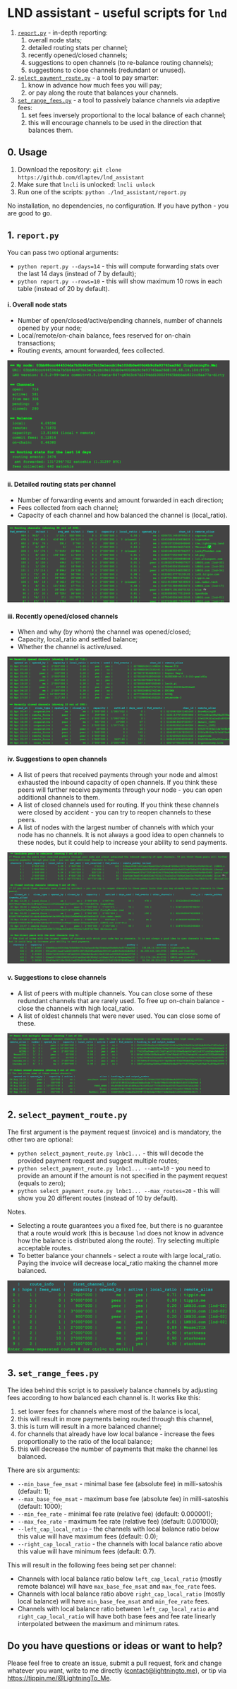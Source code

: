 # LND assistant - useful scripts for `lnd`

1. [`report.py`](#1-reportpy) - in-depth reporting:
   1. overall node stats;
   2. detailed routing stats per channel;
   3. recently opened/closed channels;
   4. suggestions to open channels (to re-balance routing channels);
   5. suggestions to close channels (redundant or unused).
2. [`select_payment_route.py`](#2-select_payment_routepy) - a tool to pay smarter:
   1. know in advance how much fees you will pay;
   2. or pay along the route that balances your channels.
3. [`set_range_fees.py`](#3-set_range_feespy) - a tool to passively balance channels via adaptive fees:
   1. set fees inversely proportional to the local balance of each channel;
   2. this will encourage channels to be used in the direction that balances them.

## 0. Usage
1. Download the repository: `git clone https://github.com/dlaptev/lnd_assistant`
2. Make sure that `lncli` is unlocked: `lncli unlock`
3. Run one of the scripts: `python ./lnd_assistant/report.py`

No installation, no dependencies, no configuration. If you have python - you are good to go.

## 1. `report.py`
You can pass two optional arguments:
  * `python report.py --days=14` - this will compute forwarding stats over the last 14 days (instead of 7 by default);
  * `python report.py --rows=10` - this will show maximum 10 rows in each table (instead of 20 by default).

#### i. Overall node stats
 * Number of open/closed/active/pending channels, number of channels opened by your node;
 * Local/remote/on-chain balance, fees reserved for on-chain transactions;
 * Routing events, amount forwarded, fees collected.

![Overall node stats](https://github.com/dlaptev/dlaptev.github.io/blob/master/img/github/lnd_assistant_report_1.png?raw=true "Overall node stats example")

#### ii. Detailed routing stats per channel
 * Number of forwarding events and amount forwarded in each direction;
 * Fees collected from each channel;
 * Capacity of each channel and how balanced the channel is (local_ratio).

![Detailed routing stats](https://github.com/dlaptev/dlaptev.github.io/blob/master/img/github/lnd_assistant_report_2.png?raw=true "Detailed routing stats example")

#### iii. Recently opened/closed channels
 * When and why (by whom) the channel was opened/closed;
 * Capacity, local_ratio and settled balance;
 * Whether the channel is active/used.

![Recently opened/closed channels](https://github.com/dlaptev/dlaptev.github.io/blob/master/img/github/lnd_assistant_report_3.png?raw=true "Recently opened/closed channels example")

#### iv. Suggestions to open channels
 * A list of peers that received payments through your node and almost exhausted the inbound capacity of open channels. If you think these peers will further receive payments through your node - you can open additional channels to them.
 * A list of closed channels used for routing. If you think these channels were closed by accident - you can try to reopen channels to these peers.
 * A list of nodes with the largest number of channels with which your node has no channels. It is not always a good idea to open channels to these nodes, but it could help to increase your ability to send payments.

![Suggestions to open channels](https://github.com/dlaptev/dlaptev.github.io/blob/master/img/github/lnd_assistant_report_4.png?raw=true "Suggestions to open channels example")

#### v. Suggestions to close channels
 * A list of peers with multiple channels. You can close some of these redundant channels that are rarely used. To free up on-chain balance - close the channels with high local_ratio.
 * A list of oldest channels that were never used. You can close some of these.

![Suggestions to close channels](https://github.com/dlaptev/dlaptev.github.io/blob/master/img/github/lnd_assistant_report_5.png?raw=true "Suggestions to close channels example")

## 2. `select_payment_route.py`
The first argument is the payment request (invoice) and is mandatory, the other two are optional:
 * `python select_payment_route.py lnbc1...` - this will decode the provided payment request and suggest multiple routes;
 * `python select_payment_route.py lnbc1... --amt=10` - you need to provide an amount if the amount is not specified in the payment request (equals to zero);
 * `python select_payment_route.py lnbc1... --max_routes=20` - this will show you 20 different routes (instead of 10 by default).

Notes.
 * Selecting a route guarantees you a fixed fee, but there is no guarantee that a route would work (this is because `lnd` does not know in advance how the balance is distributed along the route). Try selecting multiple acceptable routes.
 * To better balance your channels - select a route with large local_ratio. Paying the invoice will decrease local_ratio making the channel more balanced.

![Select payment route](https://github.com/dlaptev/dlaptev.github.io/blob/master/img/github/lnd_assistant_select_payment_route.png?raw=true "Select payment route example")

## 3. `set_range_fees.py`

The idea behind this script is to passively balance channels by adjusting fees according to how balanced each channel is. It works like this:
1. set lower fees for channels where most of the balance is local,
2. this will result in more payments being routed through this channel,
3. this is turn will result in a more balanced channel;
4. for channels that already have low local balance - increase the fees proportionally to the ratio of the local balance;
5. this will decrease the number of payments that make the channel les balanced.

There are six arguments:
 * `--min_base_fee_msat`  - minimal base fee (absolute fee) in milli-satoshis (default: 1);
 * `--max_base_fee_msat` - maximum base fee (absolute fee) in milli-satoshis (default: 1000);
 * `--min_fee_rate` - minimal fee rate (relative fee) (default: 0.000001);
 * `--max_fee_rate` - maximum fee rate (relative fee) (default: 0.001000);
 * `--left_cap_local_ratio` - the channels with local balance ratio below this value will have maximum fees (default: 0.0);
 * `--right_cap_local_ratio` - the channels with local balance ratio above this value will have minimum fees (default: 0.7).

This will result in the following fees being set per channel:
 * Channels with local balance ratio below `left_cap_local_ratio` (mostly remote balance) will have `max_base_fee_msat` and `max_fee_rate` fees.
 * Channels with local balance ratio above `right_cap_local_ratio` (mostly local balance) will have `min_base_fee_msat` and `min_fee_rate` fees.
 * Channels with local balance ratio between `left_cap_local_ratio` and `right_cap_local_ratio` will have both base fees and fee rate linearly interpolated between the maximum and minimum rates.


## Do you have questions or ideas or want to help?

Please feel free to create an issue, submit a pull request, fork and change whatever you want, write to me directly (contact@lightningto.me), or tip via https://tippin.me/@LightningTo_Me.
